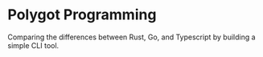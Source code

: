 # Polygot Programming
Comparing the differences between Rust, Go, and Typescript by building a simple CLI tool.
